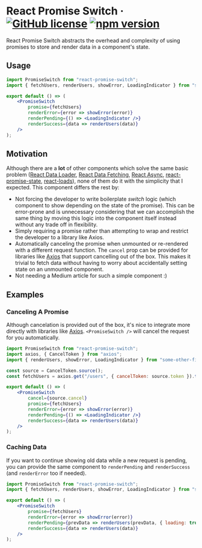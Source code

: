 # React Promise Switch &middot; [![GitHub license](https://img.shields.io/badge/license-MIT-blue.svg)](https://github.com/erictooth/token2css/blob/master/LICENSE) [![npm version](https://img.shields.io/npm/v/react-promise-switch.svg)](https://www.npmjs.com/package/react-promise-switch)

React Promise Switch abstracts the overhead and complexity of using promises to store and render data in a component's state.

## Usage

```jsx
import PromiseSwitch from "react-promise-switch";
import { fetchUsers, renderUsers, showError, LoadingIndicator } from "some-other-file";

export default () => (
    <PromiseSwitch
        promise={fetchUsers}
        renderError={error => showError(error)}
        renderPending={() => <LoadingIndicator />}
        renderSuccess={data => renderUsers(data)}
    />
);
```

## Motivation

Although there are a **lot** of other components which solve the same basic problem ([React Data Loader](https://github.com/lucasconstantino/react-data-loader), [React Data Fetching](https://github.com/CharlesMangwa/react-data-fetching), [React Async](https://github.com/ghengeveld/react-async), [react-promise-state](https://github.com/MichalSzorad/react-promise-state), [react-loads](https://github.com/jxom/react-loads)), none of them do it with the simplicity that I expected. This component differs the rest by:

-   Not forcing the developer to write boilerplate _switch_ logic (which component to show depending on the state of the promise). This can be error-prone and is unnecessary considering that we can accomplish the same thing by moving this logic into the component itself instead without any trade off in flexibility.
-   Simply requiring a promise rather than attempting to wrap and restrict the developer to a library like Axios.
-   Automatically canceling the promise when unmounted or re-rendered with a different request function. The `cancel` prop can be provided for libraries like [Axios](https://github.com/axios/axios/blob/master/README.md#cancellation) that support cancelling out of the box. This makes it trivial to fetch data without having to worry about accidentally setting state on an unmounted component.
-   Not needing a Medium article for such a simple component :)

## Examples

### Canceling A Promise

Although cancelation is provided out of the box, it's nice to integrate more directly with libraries like [Axios](https://github.com/axios/axios/blob/master/README.md#cancellation). `<PromiseSwitch />` will cancel the request for you automatically.

```jsx
import PromiseSwitch from "react-promise-switch";
import axios, { CancelToken } from "axios";
import { renderUsers, showError, LoadingIndicator } from "some-other-file";

const source = CancelToken.source();
const fetchUsers = axios.get("/users", { cancelToken: source.token }).then(res => res.data);

export default () => (
    <PromiseSwitch
        cancel={source.cancel}
        promise={fetchUsers}
        renderError={error => showError(error)}
        renderPending={() => <LoadingIndicator />}
        renderSuccess={data => renderUsers(data)}
    />
);
```

### Caching Data

If you want to continue showing old data while a new request is pending, you can provide the same component to `renderPending` and `renderSuccess` (and `renderError` too if needed).

```jsx
import PromiseSwitch from "react-promise-switch";
import { fetchUsers, renderUsers, showError, LoadingIndicator } from "some-other-file";

export default () => (
    <PromiseSwitch
        promise={fetchUsers}
        renderError={error => showError(error)}
        renderPending={prevData => renderUsers(prevData, { loading: true })}
        renderSuccess={data => renderUsers(data)}
    />
);
```
